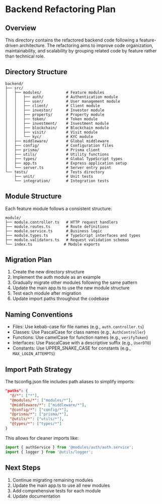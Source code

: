 # Backend Refactoring Plan

## Overview

This directory contains the refactored backend code following a feature-driven architecture. The refactoring aims to improve code organization, maintainability, and scalability by grouping related code by feature rather than technical role.

## Directory Structure

```
backend/
├── src/
│   ├── modules/           # Feature modules
│   │   ├── auth/          # Authentication module
│   │   ├── user/          # User management module
│   │   ├── client/        # Client module
│   │   ├── investor/      # Investor module
│   │   ├── property/      # Property module
│   │   ├── token/         # Token module
│   │   ├── investment/    # Investment module
│   │   ├── blockchain/    # Blockchain module
│   │   ├── visit/         # Visit module
│   │   └── kyc/           # KYC module
│   ├── middleware/        # Global middleware
│   ├── config/            # Configuration files
│   ├── prisma/            # Prisma client
│   ├── utils/             # Utility functions
│   ├── types/             # Global TypeScript types
│   ├── app.ts             # Express application setup
│   └── server.ts          # Server entry point
└── tests/                 # Tests directory
    ├── unit/              # Unit tests
    └── integration/       # Integration tests
```

## Module Structure

Each feature module follows a consistent structure:

```
module/
├── module.controller.ts   # HTTP request handlers
├── module.routes.ts       # Route definitions
├── module.service.ts      # Business logic
├── module.types.ts        # TypeScript interfaces and types
├── module.validators.ts   # Request validation schemas
└── index.ts              # Module exports
```

## Migration Plan

1. Create the new directory structure
2. Implement the auth module as an example
3. Gradually migrate other modules following the same pattern
4. Update the main app.ts to use the new module structure
5. Test each module after migration
6. Update import paths throughout the codebase

## Naming Conventions

- Files: Use kebab-case for file names (e.g., `auth.controller.ts`)
- Classes: Use PascalCase for class names (e.g., `AuthController`)
- Functions: Use camelCase for function names (e.g., `verifyToken`)
- Interfaces: Use PascalCase with a descriptive suffix (e.g., `UserDTO`)
- Constants: Use UPPER_SNAKE_CASE for constants (e.g., `MAX_LOGIN_ATTEMPTS`)

## Import Path Strategy

The tsconfig.json file includes path aliases to simplify imports:

```json
"paths": {
  "@/*": ["*"],
  "@modules/*": ["modules/*"],
  "@middleware/*": ["middleware/*"],
  "@config/*": ["config/*"],
  "@prisma/*": ["prisma/*"],
  "@utils/*": ["utils/*"],
  "@types/*": ["types/*"]
}
```

This allows for cleaner imports like:

```typescript
import { authService } from '@modules/auth/auth.service';
import { logger } from '@utils/logger';
```

## Next Steps

1. Continue migrating remaining modules
2. Update the main app.ts to use all new modules
3. Add comprehensive tests for each module
4. Update documentation